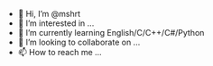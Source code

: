 - 👋 Hi, I’m @mshrt
- 👀 I’m interested in ...
- 🌱 I’m currently learning English/C/C++/C#/Python
- 💞️ I’m looking to collaborate on ...
- 📫 How to reach me ...

<!---
mshrt/mshrt is a ✨ special ✨ repository because its `README.md` (this file) appears on your GitHub profile.
You can click the Preview link to take a look at your changes.
--->

